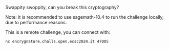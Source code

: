 Swappity swoppity, can you break this cryptography?

Note: it is recommended to use sagemath-10.4 to run the challenge locally, due to performance reasons.

This is a remote challenge, you can connect with:

`nc encrygnature.challs.open.ecsc2024.it 47005`
